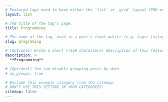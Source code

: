 ```yaml
---
# Featured tags need to have either the `list` or `grid` layout (PRO only).
layout: list

# The title of the tag's page.
title: Programming

# The name of the tag, used in a post's front matter (e.g. tags: [<slug>]).
slug: programing

# (Optional) Write a short (~150 characters) description of this featured tag.
description: >
  **Programming**

# (Optional) You can disable grouping posts by date.
# no_groups: true

# Exclude this example category from the sitemap.
# DON'T USE THIS SETTING IN YOUR CATEGORIES!
sitemap: false
---
```

